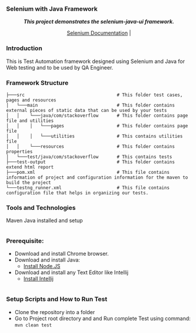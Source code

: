 ### Selenium with Java Framework

<p align="center">
   <i><strong>This project demonstrates the selenium-java-ui framework.
</strong></i>
<p>
<p align="center">
  <a href="https://www.selenium.dev/documentation/">Selenium Documentation</a> |
</p>

### Introduction 
This is Test Automation framework designed using Selenium and Java for Web testing and to be used by QA Engineer.

### Framework Structure
```
├───src                                   # This folder test cases, pages and resources
│   └───main                              # This folder contains external pieces of static data that can be used by your tests
│   │    └───java/com/stackoverflow       # This folder contains page file and utilities
│   │    │   └───pages                    # This folder contains page file 
│   │    │   └───utilities                # This contains utilities file 
│   │    └───resources                    # This folder contains properties
│   └───test/java/com/stackoverflow       # This contains tests
├───test-output                           # This folder contains extend html report
├───pom.xml                               # This file contains information of project and configuration information for the maven to build the project
└───testng_runner.xml                     # This file contains configuration file that helps in organizing our tests.
```
### Tools and Technologies
Maven 
Java installed and setup
```
```
### Prerequisite:
* Download and install Chrome browser.
* Download and install Java:
  * [Install Node.JS](https://www.oracle.com/in/java/technologies/javase-downloads.html  "Install Java")
* Download and install any Text Editor like Intellij
  * [Install Intellij](https://www.jetbrains.com/idea/download/ "Install Intellij")
```
```
### Setup Scripts and How to Run Test
* Clone the repository into a folder 
* Go to Project root directory and and Run complete Test using command: `mvn clean test`
